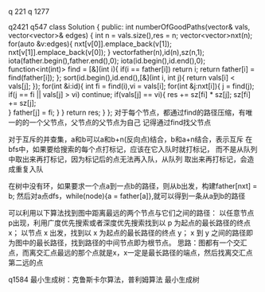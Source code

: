 q 221 q 1277

q2421 q547
class Solution {
public:
    int numberOfGoodPaths(vector<int>& vals, vector<vector<int>>& edges) {
        int n = vals.size(),res = n;
        vector<vector<int>>nxt(n);
        for(auto &v:edges){
            nxt[v[0]].emplace_back(v[1]);
            nxt[v[1]].emplace_back(v[0]);
        }
        vector<int>father(n),id(n),sz(n,1);
        iota(father.begin(),father.end(),0);
        iota(id.begin(),id.end(),0);
        function<int(int)> find = [&](int i){
            if(i == father[i])
                return i;
            return father[i] = find(father[i]);
        };
        sort(id.begin(),id.end(),[&](int i, int j){
            return vals[i] < vals[j];
        });
        for(int &i:id){
            int fi = find(i),vi = vals[i];
            for(int &j:nxt[i]){
                j = find(j);
                if(j == fi || vals[j] > vi)
                    continue;
                if(vals[j] == vi){
                    res += sz[fi] *  sz[j];
                    sz[fi] += sz[j];  
                }
                father[j] = fi;
            }
        }
        return res;
    }
};
对于每个节点，都通过find的路径压缩，有唯一的的一个父节点，父节点的父节点为自己
记得通过find找父节点

对于互斥的并查集，a和b可以a和b+n(反向点)结合，b和a+n结合，表示互斥
在bfs中，如果要给搜索的每个点打标记，应该在它入队时就打标记，
而不是从队列中取出来再打标记，因为标记后的点无法再入队，从队列
取出来再打标记，会造成重复入队

在树中没有环，如果要求一个点a到一点b的路径，则从b出发，构建father[nxt] = b;
然后对a点dfs，while(node){a = father[a]},就可以得到一条从a到b的路径 

可以利用以下算法找到图中距离最远的两个节点与它们之间的路径：
以任意节点 p出现，利用广度优先搜索或者深度优先搜索找到以 p 为起点的最长路径的终点 x；
以节点 x 出发，找到以 x 为起点的最长路径的终点 y；
x 到 y 之间的路径即为图中的最长路径，找到路径的中间节点即为根节点。
思路：图都有一个交汇点，而离交汇点最远的那个点就是x，x一定是最长路径的端点，然后找离交汇点第二远的点

q1584 最小生成树：克鲁斯卡尔算法，普利姆算法 最小生成树
